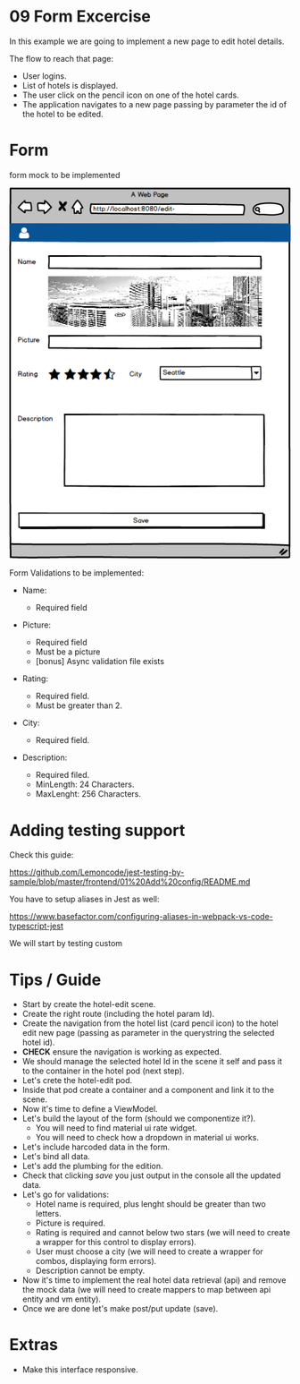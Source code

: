 # 09 Form Excercise

In this example we are going to implement a new page to edit hotel details.

The flow to reach that page:
  - User logins.
  - List of hotels is displayed.
  - The user click on the pencil icon on one of the hotel cards.
  - The application navigates to a new page passing by parameter the id of the hotel to be edited.

# Form

form mock to be implemented

![form mock](./content/form-mock.png)

Form Validations to be implemented:

- Name:
   - Required field
  
- Picture:
   - Required field
   - Must be a picture
   - [bonus] Async validation file exists
- Rating: 
   - Required field.
   - Must be greater than 2.
- City:
   - Required field.
- Description: 
   - Required filed.
   - MinLength: 24 Characters.
   - MaxLenght: 256 Characters.

# Adding testing support

Check this guide:

https://github.com/Lemoncode/jest-testing-by-sample/blob/master/frontend/01%20Add%20config/README.md

You have to setup aliases in Jest as well:

https://www.basefactor.com/configuring-aliases-in-webpack-vs-code-typescript-jest

We will start by testing custom 


# Tips / Guide

- Start by create the hotel-edit scene.
- Create the right route (including the hotel param Id).
- Create the navigation from the hotel list (card pencil
icon) to the hotel edit new page (passing as parameter in
the querystring the selected hotel id).
- **CHECK** ensure the navigation is working as expected.
- We should manage the selected hotel Id in the scene it
self and pass it to the container in the hotel pod (next step).
- Let's crete the hotel-edit pod.
- Inside that pod create a container and a component and
link it to the scene.
- Now it's time to define a ViewModel.
- Let's build the layout of the form (should we 
componentize it?).
  - You will need to find material ui rate widget.
  - You will need to check how a dropdown in material ui
  works.
- Let's include harcoded data in the form.
- Let's bind all data.
- Let's add the plumbing for the edition.
- Check that clicking _save_ you just output in the console
all the updated data.
- Let's go for validations:
   - Hotel name is required, plus lenght should be greater than two letters.
   - Picture is required.
   - Rating is required and cannot below two stars (we will need to create a wrapper for this control to display errors).
   - User must choose a city (we will need to create a wrapper for combos, displaying form errors).
   - Description cannot be empty.
- Now it's time to implement the real hotel data retrieval (api) and remove the mock data (we will
need to create mappers to map between api entity and vm entity).
- Once we are done let's make post/put update (save).


# Extras

- Make this interface responsive.

